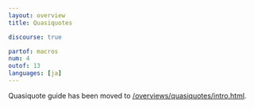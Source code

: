 ```yaml
---
layout: overview
title: Quasiquotes

discourse: true

partof: macros
num: 4
outof: 13
languages: [ja]
---
```


Quasiquote guide has been moved to [/overviews/quasiquotes/intro.html](/overviews/quasiquotes/intro.html).